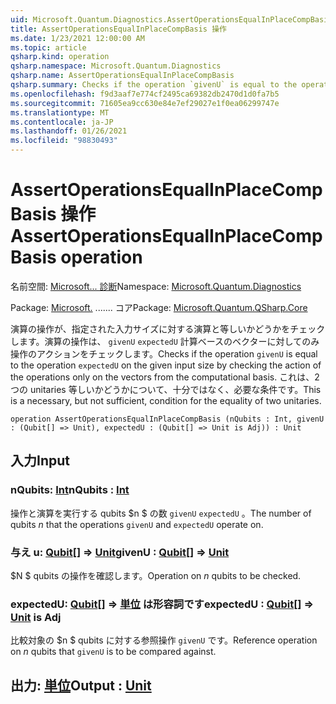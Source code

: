 ```yaml
---
uid: Microsoft.Quantum.Diagnostics.AssertOperationsEqualInPlaceCompBasis
title: AssertOperationsEqualInPlaceCompBasis 操作
ms.date: 1/23/2021 12:00:00 AM
ms.topic: article
qsharp.kind: operation
qsharp.namespace: Microsoft.Quantum.Diagnostics
qsharp.name: AssertOperationsEqualInPlaceCompBasis
qsharp.summary: Checks if the operation `givenU` is equal to the operation `expectedU` on the given input size  by checking the action of the operations only on the vectors from the computational basis. This is a necessary, but not sufficient, condition for the equality of two unitaries.
ms.openlocfilehash: f9d3aaf7e774cf2495ca69382db2470d1d0fa7b5
ms.sourcegitcommit: 71605ea9cc630e84e7ef29027e1f0ea06299747e
ms.translationtype: MT
ms.contentlocale: ja-JP
ms.lasthandoff: 01/26/2021
ms.locfileid: "98830493"
---
```

# <a name="assertoperationsequalinplacecompbasis-operation"></a><span data-ttu-id="c101c-102">AssertOperationsEqualInPlaceCompBasis 操作</span><span class="sxs-lookup"><span data-stu-id="c101c-102">AssertOperationsEqualInPlaceCompBasis operation</span></span>

<span data-ttu-id="c101c-103">名前空間: [Microsoft... 診断](xref:Microsoft.Quantum.Diagnostics)</span><span class="sxs-lookup"><span data-stu-id="c101c-103">Namespace: [Microsoft.Quantum.Diagnostics](xref:Microsoft.Quantum.Diagnostics)</span></span>

<span data-ttu-id="c101c-104">Package: [Microsoft.](https://nuget.org/packages/Microsoft.Quantum.QSharp.Core) ....... コア</span><span class="sxs-lookup"><span data-stu-id="c101c-104">Package: [Microsoft.Quantum.QSharp.Core](https://nuget.org/packages/Microsoft.Quantum.QSharp.Core)</span></span>


<span data-ttu-id="c101c-105">演算の操作が、指定された入力サイズに対する演算と等しいかどうかをチェックします。演算の操作は、 `givenU` `expectedU` 計算ベースのベクターに対してのみ操作のアクションをチェックします。</span><span class="sxs-lookup"><span data-stu-id="c101c-105">Checks if the operation `givenU` is equal to the operation `expectedU` on the given input size  by checking the action of the operations only on the vectors from the computational basis.</span></span>
<span data-ttu-id="c101c-106">これは、2つの unitaries 等しいかどうかについて、十分ではなく、必要な条件です。</span><span class="sxs-lookup"><span data-stu-id="c101c-106">This is a necessary, but not sufficient, condition for the equality of two unitaries.</span></span>

```qsharp
operation AssertOperationsEqualInPlaceCompBasis (nQubits : Int, givenU : (Qubit[] => Unit), expectedU : (Qubit[] => Unit is Adj)) : Unit
```


## <a name="input"></a><span data-ttu-id="c101c-107">入力</span><span class="sxs-lookup"><span data-stu-id="c101c-107">Input</span></span>

### <a name="nqubits--int"></a><span data-ttu-id="c101c-108">nQubits: [Int](xref:microsoft.quantum.lang-ref.int)</span><span class="sxs-lookup"><span data-stu-id="c101c-108">nQubits : [Int](xref:microsoft.quantum.lang-ref.int)</span></span>

<span data-ttu-id="c101c-109">操作と演算を実行する qubits $n $ の数 `givenU` `expectedU` 。</span><span class="sxs-lookup"><span data-stu-id="c101c-109">The number of qubits $n$ that the operations `givenU` and `expectedU` operate on.</span></span>


### <a name="givenu--qubit--unit"></a><span data-ttu-id="c101c-110">与え u: [Qubit](xref:microsoft.quantum.lang-ref.qubit)[] => [Unit](xref:microsoft.quantum.lang-ref.unit)</span><span class="sxs-lookup"><span data-stu-id="c101c-110">givenU : [Qubit](xref:microsoft.quantum.lang-ref.qubit)[] => [Unit](xref:microsoft.quantum.lang-ref.unit)</span></span> 

<span data-ttu-id="c101c-111">$N $ qubits の操作を確認します。</span><span class="sxs-lookup"><span data-stu-id="c101c-111">Operation on $n$ qubits to be checked.</span></span>


### <a name="expectedu--qubit--unit--is-adj"></a><span data-ttu-id="c101c-112">expectedU: [Qubit](xref:microsoft.quantum.lang-ref.qubit)[] => [単位](xref:microsoft.quantum.lang-ref.unit)  は形容詞です</span><span class="sxs-lookup"><span data-stu-id="c101c-112">expectedU : [Qubit](xref:microsoft.quantum.lang-ref.qubit)[] => [Unit](xref:microsoft.quantum.lang-ref.unit)  is Adj</span></span>

<span data-ttu-id="c101c-113">比較対象の $n $ qubits に対する参照操作 `givenU` です。</span><span class="sxs-lookup"><span data-stu-id="c101c-113">Reference operation on $n$ qubits that `givenU` is to be compared against.</span></span>



## <a name="output--unit"></a><span data-ttu-id="c101c-114">出力: [単位](xref:microsoft.quantum.lang-ref.unit)</span><span class="sxs-lookup"><span data-stu-id="c101c-114">Output : [Unit](xref:microsoft.quantum.lang-ref.unit)</span></span>

